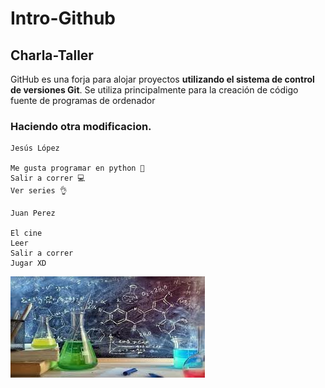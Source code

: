 # Intro-Github
 
## Charla-Taller

GitHub es una forja para alojar proyectos **utilizando el sistema de control de versiones Git**. Se utiliza principalmente para la creación de código fuente de programas de ordenador

### Haciendo otra modificacion.


    Jesús López

    Me gusta programar en python 🐍
    Salir a correr 💻
    Ver series 👌

    Juan Perez

    El cine
    Leer
    Salir a correr
    Jugar XD


![hack](img/q.jpg)